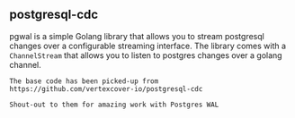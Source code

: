 ## postgresql-cdc

pgwal is a simple Golang library that allows you to stream postgresql changes over a configurable streaming interface. The library comes with a `ChannelStream` that allows you to listen to postgres changes over a golang channel.

```
The base code has been picked-up from
https://github.com/vertexcover-io/postgresql-cdc

Shout-out to them for amazing work with Postgres WAL
```